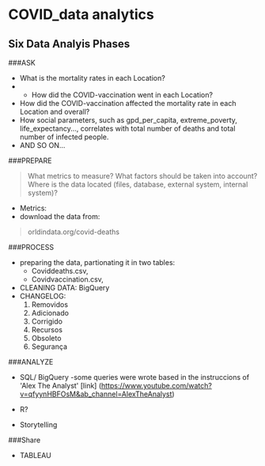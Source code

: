 # COVID_data analytics



## Six Data Analyis Phases
###ASK
- What is the mortality rates in each Location?
- - How did the COVID-vaccination went in each Location?
- How did the COVID-vaccination affected the mortality rate in each Location and overall?
- How social parameters, such as gpd_per_capita, extreme_poverty, life_expectancy..., correlates with total number of deaths and total number of infected people.
- AND SO ON...

###PREPARE

  > What metrics to measure?
  > What factors should be taken into account?
  > Where is the data located (files, database, external system, internal system)?

- Metrics:
- download the data from:

> orldindata.org/covid-deaths

###PROCESS



- preparing the data, partionating it in two tables:
  - Coviddeaths.csv,
  - Covidvaccination.csv,
- CLEANING DATA: BigQuery
- CHANGELOG:	
  1. Removidos
	2. Adicionado
	3. Corrigido
	4. Recursos
	5. Obsoleto
	6. Segurança



###ANALYZE
- SQL/ BigQuery
    -some queries were wrote based in the instruccions of 'Alex The Analyst' [link] (https://www.youtube.com/watch?v=qfyynHBFOsM&ab_channel=AlexTheAnalyst)

- R?
- Storytelling

###Share
- TABLEAU





